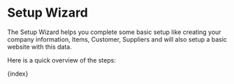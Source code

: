 # Setup Wizard

The Setup Wizard helps you complete some basic setup like creating your company information, Items, Customer, Suppliers and will also setup a basic website with this data.

Here is a quick overview of the steps:

{index}
